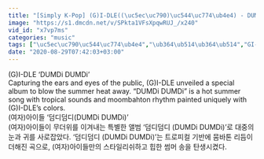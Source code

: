 ```yaml
---
title: "[Simply K-Pop] (G)I-DLE((\uc5ec\uc790)\uc544\uc774\ub4e4) - DUMDi DUMDi(\ub364\ub514\ub364\ub514) _ Ep.428"
image: "https://s1.dmcdn.net/v/SPkta1VFsXpqwRUJ_/x240"
vid_id: "x7vp7ms"
categories: "music"
tags: ["\uc5ec\uc790\uc544\uc774\ub4e4","\ub364\ub514\ub364\ub514","GI-DLE"]
date: "2020-08-29T07:42:03+03:00"
---
```

(G)I-DLE ‘DUMDi DUMDi’  <br>Capturing the ears and eyes of the public, (G)I-DLE unveiled a special album to blow the summer heat away. “DUMDi DUMDi” is a hot summer song with tropical sounds and moombahton rhythm painted uniquely with (G)I-DLE’s colors.  <br>(여자)아이들 ‘덤디덤디(DUMDi DUMDi)’  <br>(여자)아이들이 무더위를 이겨내는 특별한 앨범 ‘덤디덤디 (DUMDi DUMDi)’로 대중의 눈과 귀를 사로잡았다. ‘덤디덤디 (DUMDi DUMDi)’는 트로피컬 기반에 뭄바톤 리듬이 더해진 곡으로, (여자)아이들만의 스타일리쉬하고 힙한 썸머 송을 탄생시켰다.
